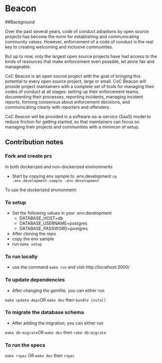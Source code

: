 # Beacon

##Background

Over the past several years, code of conduct adoptions by open source projects has become the norm for establishing and communicating community values. However, enforcement of a code of conduct is the real key to creating welcoming and inclusive communities.

But up to now, only the largest open source projects have had access to the kinds of resources that make enforcement even possible, let alone fair and manageable.

CoC Beacon is an open source project with the goal of bringing this potential to every open source project, large or small. CoC Beacon will provide project maintainers with a complete set of tools for managing their codes of conduct at all stages: setting up their enforcement teams, documenting their processes, reporting incidents, managing incident reports, forming consensus about enforcement decisions, and communicating clearly with reporters and offenders.

CoC Beacon will be provided in a software-as-a-service (SaaS) model to reduce friction for getting started, so that maintainers can focus on managing their projects and communities with a minimum of setup.

## Contribution notes
### Fork and create prs
In both dockerized and non-dockerized environments

* Start by copying env sample to .env.development 
    `cp .env.development.sample .env.development`

To use the dockerized environment:

### To setup
* Set the following values in your .env.development 
    - DATABASE_HOST=db
    - DATABASE_USERNAME=postgres
    - DATABASE_PASSWORD=postgres
* After cloning the repo
* copy the env sample
* run `make setup`

### To run locally
* use the command `make run` and visit http://localhost:3000/

### To update dependencies
* After changing the gemfile, you can either run 

`make update-deps`OR `make dev` then `bundle install`

### To migrate the database schema
* After adding the migration, you can either run 

`make db-migrate`OR `make dev` then `rake db:migrate`

### To run the specs
`make rspec` OR `make dev` then `rspec`


